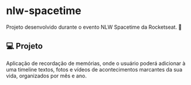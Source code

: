 # nlw-spacetime

Projeto desenvolvido durante o evento NLW Spacetime da Rocketseat. 🚀

## 💻 Projeto

Aplicação de recordação de memórias, onde o usuário poderá adicionar à uma timeline textos, fotos e vídeos de acontecimentos marcantes da sua vida, organizados por mês e ano.

